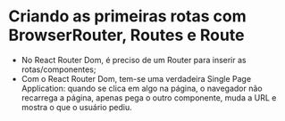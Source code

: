 # Criando as primeiras rotas com BrowserRouter, Routes e Route

- No React Router Dom, é preciso de um Router para inserir as rotas/componentes;
- Com o React Router Dom, tem-se uma verdadeira Single Page Application: quando se clica em algo na página, o navegador não recarrega a página, apenas pega o outro componente, muda a URL e mostra o que o usuário pediu.
